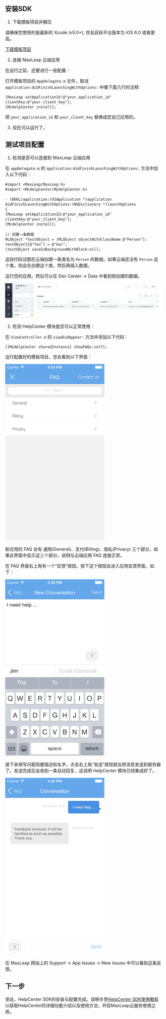 
##	安装SDK

1. 下载模板项目并解压

请确保您使用的是最新的 Xcode (v5.0+), 并且目标平台版本为 iOS 6.0 或者更高。

<a class="download-sdk" href="ML_DOCS_LINK_PLACEHOLDER_STARTER_HELPCENTER_DOWNLOAD_IOS">下载模板项目</a>

2. 连接 MaxLeap 云端应用

在运行之前，还要进行一些配置：

打开模板项目的 `AppDelegate.m` 文件，取消 `application:didFinishLaunchingWithOptions:` 中像下面几行的注释:

```objc
[MaxLeap setApplicationId:@"your_application_id" clientKey:@"your_client_key"];
[MLHelpCenter install];
```

把 `your_application_id` 和 `your_client_key` 替换成您自己应用的。
    
3. 现在可以运行了。
    
    
## 测试项目配置

1. 检测是否可以连接到 MaxLeap 云端应用

在 `appDelegate.m` 的 `application:didFinishLaunchingWithOptions:` 方法中加入以下代码：


```objc
#import <MaxLeap/MaxLeap.h>
#import <MLHelpCenter/MLHelpCenter.h>

- (BOOL)application:(UIApplication *)application 	didFinishLaunchingWithOptions:(NSDictionary *)launchOptions
{
[MaxLeap setApplicationId:@"your_application_id" 	clientKey:@"your_client_key"];
[MLHelpCenter install];

// 创建一条数据
MLObject *testObject = [MLObject objectWithClassName:@"Person"];
testObject[@"foo"] = @"bar";
[testObject saveInBackgroundWithBlock:nil];
```

这段代码试图在云端创建一条类名为 `Person` 的数据。如果云端还没有 `Person` 这个类，则会先创建这个类，然后再插入数据。

运行您的应用。然后可以在 Dev Center -> Data 中看到刚创建的数据。

![imgSDKQSTestAddObj](../../../images/imgSDKQSTestAddObj.png)

2. 检测 HelpCenter 模块是否可以正常使用：
	
在 `ViewController.m` 的 `viewDidAppear:` 方法中添加以下代码：

```
[[MLHelpCenter sharedInstance] showFAQs:self];
```

运行配置好的模板项目，您会看到以下界面：

![ios_faq_view](../../../images/ios_faq_view.png)

新应用的 FAQ 会有 通用(General)、支付(Billing)、隐私(Privacy) 三个部分，如果此界面中显示这三个部分，说明与云端应用 FAQ 连接正常。

在 FAQ 界面右上角有一个“反馈”按钮，按下这个按钮会进入应用反馈界面，如下：

![ios_new_conversation_view](../../../images/ios_new_conversation_view.png)

接下来填写问题简要描述和名字，点击右上角“发送”按钮就会把消息发送到服务器了。发送完成后会收到一条自动回复，这说明 HelpCenter 模块已经集成好了。

![ios_issue_message_view](../../../images/ios_issue_message_view.png)

在 MaxLeap 网站上的 Support -> App Issues -> New Issues 中可以看到这条反馈。

## 下一步

至此，HelpCenter SDK的安装与配置完成。请移步至[HelpCenter SDK使用教程](ML_DOCS_GUIDE_LINK_PLACEHOLDER_IOS#SUPPORT_ZH)以获取HelpCenter的详细功能介绍以及使用方法，开启MaxLeap云服务使用之旅。